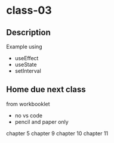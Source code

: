 # class-03

## Description
Example using
- useEffect
- useState
- setInterval

## Home due next class
from workbooklet
- no vs code
- pencil and paper only

chapter 5
chapter 9
chapter 10
chapter 11